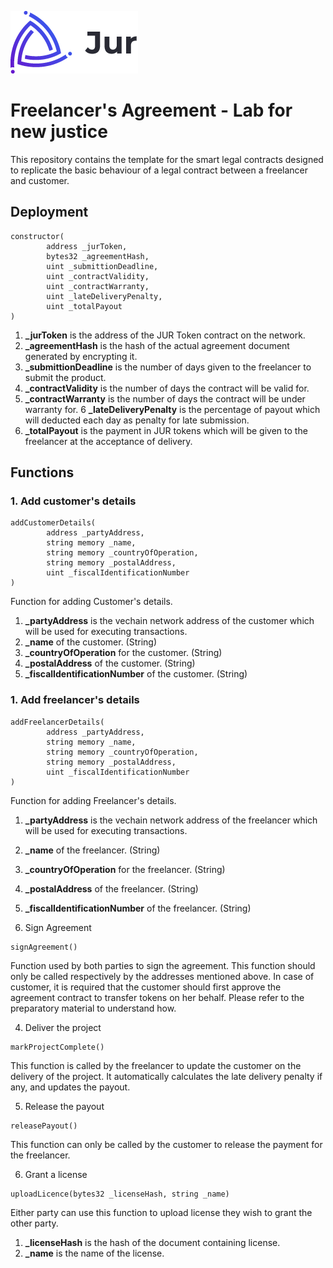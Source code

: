 ![Jur](/logo.png)
# Freelancer's Agreement - Lab for new justice
This repository contains the template for the smart legal contracts designed to replicate the basic behaviour of a legal contract between a freelancer and customer.


## Deployment
```
constructor(
        address _jurToken,
        bytes32 _agreementHash,
        uint _submittionDeadline,
        uint _contractValidity,
        uint _contractWarranty,
        uint _lateDeliveryPenalty,
        uint _totalPayout
)
```
1. **_jurToken** is the address of the JUR Token contract on the network.
2. **_agreementHash** is the hash of the actual agreement document generated by encrypting it.
3. **_submittionDeadline** is the number of days given to the freelancer to submit the product.
4. **_contractValidity** is the number of days the contract will be valid for.
5. **_contractWarranty** is the number of days the contract will be under warranty for.
6  **_lateDeliveryPenalty** is the percentage of payout which will deducted each day as penalty for late submission.
7. **_totalPayout** is the payment in JUR tokens which will be given to the freelancer at the acceptance of delivery.
## Functions
### 1. Add customer's details
```
addCustomerDetails(
        address _partyAddress,
        string memory _name,
        string memory _countryOfOperation,
        string memory _postalAddress,
        uint _fiscalIdentificationNumber
)
```
Function for adding Customer's details.
1. **_partyAddress** is the vechain network address of the customer which will be used for executing transactions.
2. **_name** of the customer. (String)
3. **_countryOfOperation** for the customer. (String)
4. **_postalAddress** of the customer. (String)
5. **_fiscalIdentificationNumber** of the customer. (String)

### 1. Add freelancer's details
```
addFreelancerDetails(
        address _partyAddress,
        string memory _name,
        string memory _countryOfOperation,
        string memory _postalAddress,
        uint _fiscalIdentificationNumber
)
```
Function for adding Freelancer's details.
1. **_partyAddress** is the vechain network address of the freelancer which will be used for executing transactions.
2. **_name** of the freelancer. (String)
3. **_countryOfOperation** for the freelancer. (String)
4. **_postalAddress** of the freelancer. (String)
5. **_fiscalIdentificationNumber** of the freelancer. (String)

3. Sign Agreement
```
signAgreement()
```
Function used by both parties to sign the agreement. This function should only be called respectively by the addresses mentioned above.
In case of customer, it is required that the customer should first approve the agreement contract to transfer tokens on her behalf.
Please refer to the preparatory material to understand how.

4. Deliver the project
```
markProjectComplete()
```
This function is called by the freelancer to update the customer on the delivery of the project. It automatically calculates the late
delivery penalty if any, and updates the payout.

5. Release the payout
```
releasePayout()
```
This function can only be called by the customer to release the payment for the freelancer.

6. Grant a license
```
uploadLicence(bytes32 _licenseHash, string _name)
```
Either party can use this function to upload license they wish to grant the other party.
1. **_licenseHash** is the hash of the document containing license.
2. **_name** is the name of the license.
